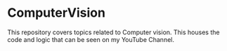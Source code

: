 # ComputerVision
This repository covers topics related to Computer vision. This houses the code and logic that can be seen on my YouTube Channel.
